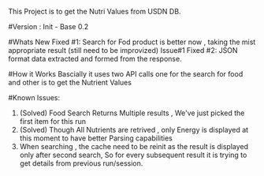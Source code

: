 This Project is to get the Nutri Values from USDN DB.

#Version : Init - Base 0.2

#Whats New
Fixed #1: Search for Fod product is better now , taking the mist appropriate result (still need to be improvized) Issue#1
Fixed #2: JSON format data extracted and formed from the response. 

#How it Works
Bascially it uses two API calls one for the search for food and other is to get the Nutrient Values

#Known Issues:
1. (Solved) Food Search Returns Multiple results , We've just picked the first item for this run
2. (Solved) Though All Nutrients are retrived , only Energy is displayed at this moment to have better Parsing capabilities 
3. When searching , the cache need to be reinit as the result is displayed only after second search, So for every subsequent result it is trying to get details from previous run/session. 
